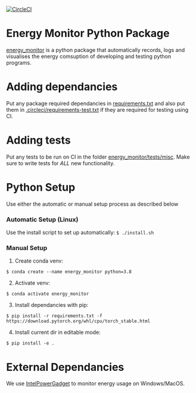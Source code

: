 [![CircleCI](https://circleci.com/gh/iaitp/2021-A/tree/main.svg?style=svg)](https://circleci.com/gh/iaitp/2021-A/tree/main)

# Energy Monitor Python Package
[energy_monitor](./energy_monitor) is a python package that automatically records, logs and visualises the energy comsuption of developing and testing python programs.

# Adding dependancies
Put any package required dependancies in [requirements.txt](./requirements.txt) and also put them in [.circleci/requirements-test.txt](.circleci/requirements-test.txt) if they are required for testing using CI.

# Adding tests
Put any tests to be run on CI in the folder [energy_monitor/tests/misc](energy_monitor/tests/misc). Make sure to write tests for *ALL* new functionality.

# Python Setup
Use either the automatic or manual setup process as described below

### Automatic Setup (Linux)
Use the install script to set up automatically:
`$ ./install.sh`

### Manual Setup

1. Create conda venv:

`$ conda create --name energy_monitor python=3.8`

2. Activate venv:

`$ conda activate energy_monitor`

3. Install dependancies with pip:

`$ pip install -r requirements.txt -f https://download.pytorch.org/whl/cpu/torch_stable.html`

4. Install current dir in editable mode:

`$ pip install -e .`

# External Dependancies

We use [IntelPowerGadget](https://www.intel.com/content/www/us/en/developer/articles/tool/power-gadget.html) to monitor energy usage on Windows/MacOS. 
